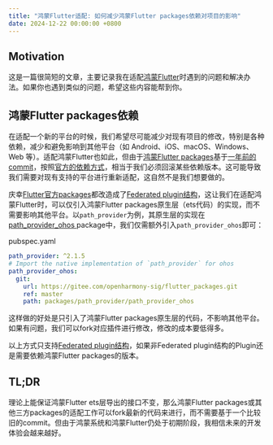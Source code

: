 ```yaml
---
title: "鸿蒙Flutter适配: 如何减少鸿蒙Flutter packages依赖对项目的影响"
date: 2024-12-22 00:00:00 +0800
---
```


## Motivation

这是一篇很简短的文章，主要记录我在适配[鸿蒙Flutter](https://gitee.com/openharmony-sig/flutter_flutter)时遇到的问题和解决办法。如果你也遇到类似的问题，希望这些内容能帮到你。

## 鸿蒙Flutter packages依赖
在适配一个新的平台的时候，我们希望尽可能减少对现有项目的修改，特别是各种依赖，减少和避免影响到其他平台（如 Android、iOS、macOS、Windows、Web 等）。适配鸿蒙Flutter也如此，但由于[鸿蒙Flutter packages](https://gitee.com/openharmony-sig/flutter_packages)基于[一年前的commit](https://github.com/flutter/packages/commit/b8b84b2304f00a3f93ce585cc7a30e1235bde7a0)，按照[官方的依赖方式](https://gitee.com/openharmony-sig/flutter_packages#%E4%BA%8C-%E6%8F%92%E4%BB%B6%E5%BA%93%E4%BD%BF%E7%94%A8)，相当于我们必须回滚某些依赖版本。这可能导致我们需要对现有支持的平台进行重新适配，这自然不是我们想要做的。

庆幸[Flutter官方packages](https://github.com/flutter/packages)都改造成了[Federated plugin结构](https://docs.flutter.dev/packages-and-plugins/developing-packages#federated-plugins)，这让我们在适配鸿蒙Flutter时，可以仅引入鸿蒙Flutter packages原生层（ets代码）的实现，而不需要影响其他平台。以`path_provider`为例，其原生层的实现在[path_provider_ohos
](https://gitee.com/openharmony-sig/flutter_packages/tree/master/packages/path_provider/path_provider_ohos) package中，我们仅需额外引入`path_provider_ohos`即可：

pubspec.yaml

```yaml
path_provider: ^2.1.5
# Import the native implementation of `path_provider` for ohos
path_provider_ohos:
  git:
    url: https://gitee.com/openharmony-sig/flutter_packages.git
    ref: master
    path: packages/path_provider/path_provider_ohos 
```

这样做的好处是只引入了鸿蒙Flutter packages原生层的代码，不影响其他平台。如果有问题，我们可以fork对应插件进行修改，修改的成本要低得多。

以上方式只支持[Federated plugin结构](https://docs.flutter.dev/packages-and-plugins/developing-packages#federated-plugins)，如果非Federated plugin结构的Plugin还是需要依赖鸿蒙Flutter packages的版本。

## TL;DR

理论上能保证鸿蒙Flutter ets层导出的接口不变，那么鸿蒙Flutter packages或其他三方packages的适配工作可以fork最新的代码来进行，而不需要基于一个比较旧的commit。但由于鸿蒙系统和鸿蒙Flutter仍处于初期阶段，我相信未来的开发体验会越来越好。


